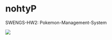 # nohtyP
 SWENGS-HW2: Pokemon-Management-System
 
![](https://images-wixmp-ed30a86b8c4ca887773594c2.wixmp.com/f/10904a33-29d8-4f8f-bf9c-a800e66ccd50/d8pkfez-57719efe-aa4d-43fc-9730-7dc8e9524602.png?token=eyJ0eXAiOiJKV1QiLCJhbGciOiJIUzI1NiJ9.eyJzdWIiOiJ1cm46YXBwOjdlMGQxODg5ODIyNjQzNzNhNWYwZDQxNWVhMGQyNmUwIiwiaXNzIjoidXJuOmFwcDo3ZTBkMTg4OTgyMjY0MzczYTVmMGQ0MTVlYTBkMjZlMCIsIm9iaiI6W1t7InBhdGgiOiJcL2ZcLzEwOTA0YTMzLTI5ZDgtNGY4Zi1iZjljLWE4MDBlNjZjY2Q1MFwvZDhwa2Zlei01NzcxOWVmZS1hYTRkLTQzZmMtOTczMC03ZGM4ZTk1MjQ2MDIucG5nIn1dXSwiYXVkIjpbInVybjpzZXJ2aWNlOmZpbGUuZG93bmxvYWQiXX0.fY84iadJWimej1MaBZdLewi5_LhUqDu8mLACJB7xwfU)
